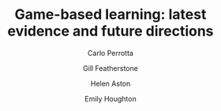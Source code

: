 ---
layout: leaf-node
title: "Game-based learning: latest evidence and future directions"
title-url: "http://ocw.metu.edu.tr/pluginfile.php/10919/mod_resource/content/1/GAME01.pdf"
author: [ Carlo Perrotta, Gill Featherstone, Helen Aston, Emily Houghton ]
groups: technologies
categories: game-based-learning
topics: introductory-resources
summary: >
    This review is the first output in the Innovation in Education strand of NFER’s research programme. This strandwill provide evidence about new approaches to education, teaching and learning and aims to identify rewarding learning experiences that will inspire, challenge and engage all young people, equipping them with the essential skills and attitudes for life, learning and work in the 21st Century.
cite: |
    Perrotta, C., Featherstone, G., Aston, H. and Houghton, E. (2013).  Game -based Learning:  Latest Evidence and Future Directions  (NFER Research Programme: Innovation in  Education). Slough: NFER.
pub-date: 2017-04-16
added-date: 2017-04-16
resource-type: pdf-document
---